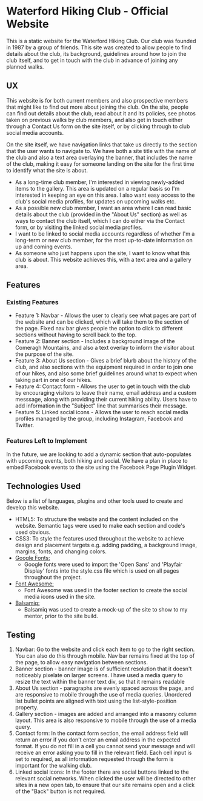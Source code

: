 # Waterford Hiking Club - Official Website

This is a static website for the Waterford Hiking Club. Our club was founded in 1987 by a group of friends. This site was created to allow people to find details about the club, its background, guidelines around how to join the club itself, and to get in touch with the club in advance of joining any planned walks. 

## UX

This website is for both current members and also prospective members that might like to find out more about joining the club. 
On the site, people can find out details about the club, read about it and its policies, see photos taken on previous walks by club members, and also get in touch either through a Contact Us form on the site itself, or by clicking through to club social media accounts.

On the site itself, we have navigation links that take us directly to the section that the user wants to navigate to. We have both a site title with the name of the club and also a text area overlaying the banner, that includes the name of the club, making it easy for someone landing on the site for the first time to identify what the site is about.

* As a long-time club member, I'm interested in viewing newly-added items to the gallery. This area is updated on a regular basis so I'm interested in keeping an eye on this area. I also want easy access to the club's social media profiles, for updates on upcoming walks etc. 
* As a possible new club member, I want an area where I can read basic details about the club (provided in the "About Us" section) as well as ways to contact the club itself, which I can do either via the Contact form, or by visiting the linked social media profiles.
* I want to be linked to social media accounts regardless of whether I'm a long-term or new club member, for the most up-to-date information on up and coming events.
* As someone who just happens upon the site, I want to know what this club is about. This website achieves this, with a text area and a gallery area.

## Features

### Existing Features

* Feature 1: Navbar - Allows the user to clearly see what pages are part of the website and can be clicked, which will take them to the section of the page. Fixed nav bar gives people the option to click to different sections without having to scroll back to the top.
* Feature 2: Banner section - Includes a background image of the Comeragh Mountains, and also a text overlay to inform the visitor about the purpose of the site.
* Feature 3: About Us section - Gives a brief blurb about the history of the club, and also sections with the equipment required in order to join one of our hikes, and also some brief guidelines around what to expect when taking part in one of our hikes.
* Feature 4: Contact form - Allows the user to get in touch with the club by encouraging visitors to leave their name, email address and a custom messsage, along with providing their current hiking ability. Users have to add information in the "Subject" line that summarises their message.
* Feature 5: Linked social icons - Allows the user to reach social media profiles managed by the group, including Instagram, Facebook and Twitter.

### Features Left to Implement

In the future, we are looking to add a dynamic section that auto-populates with upcoming events, both hiking and social. We have a plan in place to embed Facebook events to the site using the Facebook Page Plugin Widget. 

## Technologies Used

Below is a list of languages, plugins and other tools used to create and develop this website. 

* HTML5: To structure the website and the content included on the website. Semantic tags were used to make each section and code's used obvious.
* CSS3: To style the features used throughout the website to achieve design and placement targets e.g. adding padding, a background image, margins, fonts, and changing colors.
* [Google Fonts:](https://fonts.google.com/)
    - Google fonts were used to import the 'Open Sans' and 'Playfair Display' fonts into the style.css file which is used on all pages throughout the project.
* [Font Awesome:](https://fontawesome.com/)
    - Font Awesome was used in the footer section to create the social media icons used in the site.
* [Balsamiq:](https://balsamiq.com/)
    - Balsamiq was used to create a mock-up of the site to show to my mentor, prior to the site build.

## Testing

1. Navbar: Go to the website and click each item to go to the right section. You can also do this through mobile. Nav bar remains fixed at the top of the page, to allow easy navigation between sections.
2. Banner section - banner image is of sufficient resolution that it doesn't noticeably pixelate on larger screens. I have used a media query to resize the text within the banner text div, so that it remains readable 
3. About Us section - paragraphs are evenly spaced across the page, and are responsive to mobile through the use of media queries. Unordered list bullet points are aligned with text using the list-style-position property.
4. Gallery section - images are added and arranged into a masonry column layout. This area is also responsive to mobile through the use of a media query.
5. Contact form: In the contact form section, the email address field will return an error if you don't enter an email address in the expected format. If you do not fill in a cell you cannot send your message and will receive an error asking you to fill in the relevant field. Each cell input is set to required, as all information requested through the form is important for the walking club.
6. Linked social icons: In the footer there are social buttons linked to the relevant social networks. When clicked the user will be directed to other sites in a new open tab, to ensure that our site remains open and a click of the "Back" button is not required.
